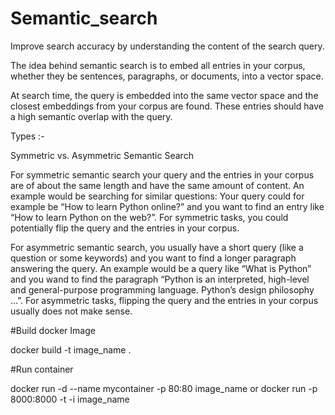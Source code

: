 # Semantic_search
Improve search accuracy by understanding the content of the search query.

The idea behind semantic search is to embed all entries in your corpus, whether they be sentences, paragraphs, or documents, into a vector space.

At search time, the query is embedded into the same vector space and the closest embeddings from your corpus are found. These entries should have a high semantic overlap with the query.

Types :-

Symmetric vs. Asymmetric Semantic Search

For symmetric semantic search your query and the entries in your corpus are of about the same length and have the same amount of content. An example would be searching for similar questions: Your query could for example be “How to learn Python online?” and you want to find an entry like “How to learn Python on the web?”. For symmetric tasks, you could potentially flip the query and the entries in your corpus.

For asymmetric semantic search, you usually have a short query (like a question or some keywords) and you want to find a longer paragraph answering the query. An example would be a query like “What is Python” and you wand to find the paragraph “Python is an interpreted, high-level and general-purpose programming language. Python’s design philosophy …”. For asymmetric tasks, flipping the query and the entries in your corpus usually does not make sense.


#Build docker Image

docker build -t image_name .

#Run container

docker run -d --name mycontainer -p 80:80 image_name
or 
docker run -p 8000:8000 -t -i image_name
